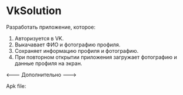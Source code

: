 # VkSolution
Разработать приложение, которое:

1. Авторизуется в VK.
2. Выкачавает ФИО и фотографию профиля.
3. Сохраняет информацию профиля и фотографию.
4. При повторном открытии приложения загружает фотографию и данные профиля на экран.

<--- Дополнительно --->

Apk file: 


